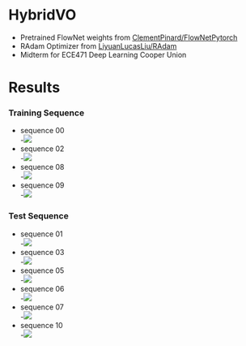 # HybridVO
* Pretrained FlowNet weights from [ClementPinard/FlowNetPytorch](https://github.com/ClementPinard/FlowNetPytorch)
* RAdam Optimizer from [LiyuanLucasLiu/RAdam](https://github.com/LiyuanLucasLiu/RAdam)
* Midterm for ECE471 Deep Learning Cooper Union
# Results
### Training Sequence
* sequence 00 \
-![](results/00.png)
* sequence 02 \
-![](results/02.png)
* sequence 08 \
-![](results/08.png)
* sequence 09 \
-![](results/09.png)
### Test Sequence
* sequence 01 \
-![](results/01.png)
* sequence 03 \
-![](results/03.png)
* sequence 05 \
-![](results/05.png)
* sequence 06 \
-![](results/06.png)
* sequence 07 \
-![](results/07.png)
* sequence 10 \
-![](results/10.png)